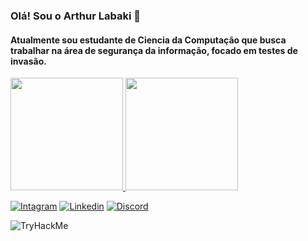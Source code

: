 ### Olá! Sou o Arthur Labaki 👋

#### Atualmente sou estudante de Ciencia da Computação que busca trabalhar na área de segurança da informação, focado em testes de invasão.

<div>
<a href="https://github.com/ArthurLabaki">
<img height="180em" src="https://github-readme-stats.vercel.app/api/top-langs/?username=ArthurLabaki&theme=midnight-purple&layout=compact&langs_count=7"/>
  
<img height="180em" src="https://github-readme-stats.vercel.app/api?username=ArthurLabaki&theme=midnight-purple&show_icons=true&include_all_commits=true&count_private=true"/>
</div>

[![Intagram](https://img.shields.io/badge/Instagram-E4405F?style=for-the-badge&logo=instagram&logoColor=white)](https://www.instagram.com/arthurlabaki/)
[![Linkedin](https://img.shields.io/badge/LinkedIn-0077B5?style=for-the-badge&logo=linkedin&logoColor=white)](https://www.linkedin.com/in/arthurlabaki/)
[![Discord](https://img.shields.io/badge/Discord-7289DA?style=for-the-badge&logo=discord&logoColor=white)](https://discord.gg/ugwW3aTGmP)

<img src="https://tryhackme-badges.s3.amazonaws.com/Dededin.png" alt="TryHackMe">



